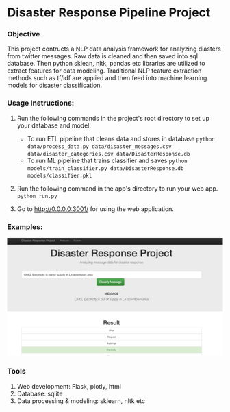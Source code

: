 # Disaster Response Pipeline Project
### Objective
This project contructs a NLP data analysis framework for analyzing diasters from twitter messages. Raw data is cleaned and then saved into sql database. Then python sklean, nltk, pandas etc libraries are utilized to extract features for data modeling. Traditional NLP feature extraction methods such as tf/idf are applied and then feed into machine learning models for disaster classification.

### Usage Instructions:
1. Run the following commands in the project's root directory to set up your database and model.

    - To run ETL pipeline that cleans data and stores in database
        `python data/process_data.py data/disaster_messages.csv data/disaster_categories.csv data/DisasterResponse.db`
    - To run ML pipeline that trains classifier and saves
        `python models/train_classifier.py data/DisasterResponse.db models/classifier.pkl`

2. Run the following command in the app's directory to run your web app.
    `python run.py`

3. Go to http://0.0.0.0:3001/ for using the web application.

### Examples:
<img src="img/sample.png"><br>


### Tools
1. Web development: Flask, plotly, html
2. Database: sqlite
3. Data processing & modeling: sklearn, nltk etc

